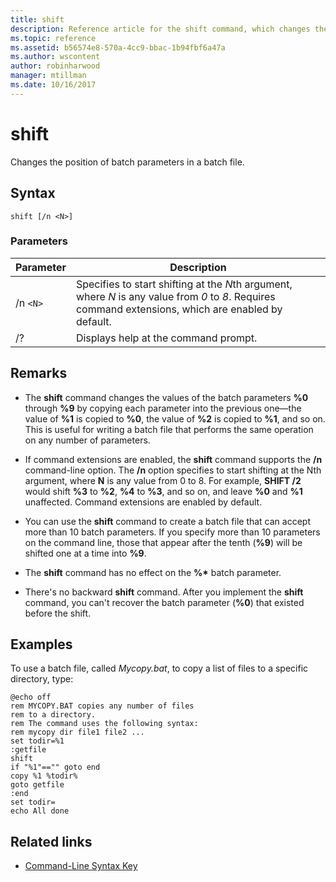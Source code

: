 ```yaml
---
title: shift
description: Reference article for the shift command, which changes the position of batch parameters in a batch file.
ms.topic: reference
ms.assetid: b56574e8-570a-4cc9-bbac-1b94fbf6a47a
ms.author: wscontent
author: robinharwood
manager: mtillman
ms.date: 10/16/2017
---
```


# shift

Changes the position of batch parameters in a batch file.

## Syntax

```
shift [/n <N>]
```

### Parameters

| Parameter | Description |
|--|--|
| /n `<N>` | Specifies to start shifting at the *N*th argument, where *N* is any value from *0* to *8*. Requires command extensions, which are enabled by default. |
| /? | Displays help at the command prompt. |

## Remarks

- The **shift** command changes the values of the batch parameters **%0** through **%9** by copying each parameter into the previous one—the value of **%1** is copied to **%0**, the value of **%2** is copied to **%1**, and so on. This is useful for writing a batch file that performs the same operation on any number of parameters.

- If command extensions are enabled, the **shift** command supports the **/n** command-line option. The **/n** option specifies to start shifting at the Nth argument, where **N** is any value from 0 to 8. For example, **SHIFT /2** would shift **%3** to **%2**, **%4** to **%3**, and so on, and leave **%0** and **%1** unaffected. Command extensions are enabled by default.

- You can use the **shift** command to create a batch file that can accept more than 10 batch parameters. If you specify more than 10 parameters on the command line, those that appear after the tenth (**%9**) will be shifted one at a time into **%9**.

- The **shift** command has no effect on the **%\*** batch parameter.

- There's no backward **shift** command. After you implement the **shift** command, you can't recover the batch parameter (**%0**) that existed before the shift.

## Examples

To use a batch file, called *Mycopy.bat*, to copy a list of files to a specific directory, type:

```
@echo off
rem MYCOPY.BAT copies any number of files
rem to a directory.
rem The command uses the following syntax:
rem mycopy dir file1 file2 ...
set todir=%1
:getfile
shift
if "%1"=="" goto end
copy %1 %todir%
goto getfile
:end
set todir=
echo All done
```

## Related links

- [Command-Line Syntax Key](command-line-syntax-key.md)
